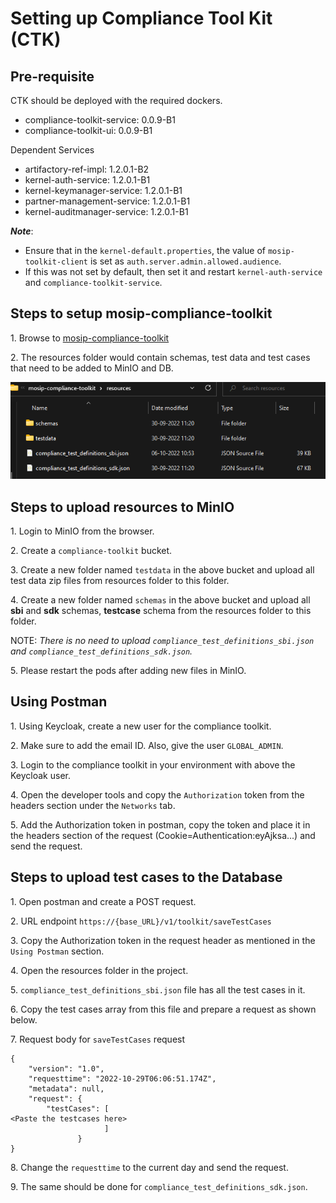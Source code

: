 # Setting up Compliance Tool Kit (CTK)

## Pre-requisite

CTK should be deployed with the required dockers.

* compliance-toolkit-service: 0.0.9-B1
* compliance-toolkit-ui: 0.0.9-B1

Dependent Services

* artifactory-ref-impl: 1.2.0.1-B2
* kernel-auth-service: 1.2.0.1-B1
* kernel-keymanager-service: 1.2.0.1-B1
* partner-management-service: 1.2.0.1-B1
* kernel-auditmanager-service: 1.2.0.1-B1

_**Note**_: 
* Ensure that in the `kernel-default.properties`, the value of `mosip-toolkit-client` is set as `auth.server.admin.allowed.audience`. 
* If this was not set by default, then set it and restart `kernel-auth-service` and `compliance-toolkit-service`.

## Steps to setup mosip-compliance-toolkit

1\.	Browse to [mosip-compliance-toolkit](https://github.com/mosip-compliance-toolkit.git)
       
2\. The resources folder would contain schemas, test data and test cases that need to be added to MinIO and DB.
  
![](_images/ctk-resources-folder.png)
   
## Steps to upload resources to MinIO
   
1\. Login to MinIO from the browser.
    
2\. Create a `compliance-toolkit` bucket.
    
3\. Create a new folder named `testdata` in the above bucket and upload all test data zip files from resources folder to this folder.
    
4\. Create a new folder named `schemas` in the above bucket and upload all **sbi** and **sdk** schemas, **testcase** schema from the resources folder to this folder.

NOTE: _There is no need to upload `compliance_test_definitions_sbi.json` and `compliance_test_definitions_sdk.json`._

5\. Please restart the pods after adding new files in MinIO.
   
## Using Postman
   
1\. Using Keycloak, create a new user for the compliance toolkit.
 
2\. Make sure to add the email ID. Also, give the user `GLOBAL_ADMIN`.

3\. Login to the compliance toolkit in your environment with above the Keycloak user.

4\. Open the developer tools and copy the `Authorization` token from the headers section under the `Networks` tab.
         
5\. Add the Authorization token in postman, copy the token and place it in the headers section of the request (Cookie=Authentication:eyAjksa...) and send the request.
    
     
 ## Steps to upload test cases to the Database
        
1\.	Open postman and create a POST request.
        
2\.	URL endpoint `https://{base_URL}/v1/toolkit/saveTestCases`
        
3\.	Copy the Authorization token in the request header as mentioned in the `Using Postman` section.
        
4\.	Open the resources folder in the project.
        
5\.	`compliance_test_definitions_sbi.json` file has all the test cases in it.
        
6\.	Copy the test cases array from this file and prepare a request as shown below.
        
7\.	Request body for `saveTestCases` request 
        
```jsonc  
{
    "version": "1.0",
    "requesttime": "2022-10-29T06:06:51.174Z",
    "metadata": null,
    "request": {
        "testCases": [
<Paste the testcases here>
                     ]
               }
}
```
8\. Change the `requesttime` to the current day and send the request.

9\. The same should be done for `compliance_test_definitions_sdk.json`.
